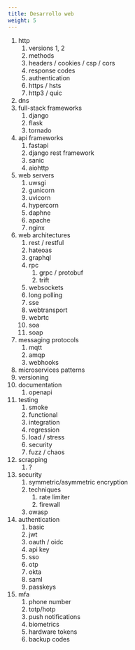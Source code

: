 ```yaml
---
title: Desarrollo web
weight: 5
---
```

1. http
   1. versions 1, 2
   2. methods
   3. headers / cookies / csp / cors
   4. response codes
   5. authentication
   6. https / hsts
   7. http3 / quic
2. dns
3. full-stack frameworks
   1. django
   2. flask
   3. tornado
4. api frameworks
   1. fastapi
   2. django rest framework
   3. sanic
   4. aiohttp
5. web servers
   1. uwsgi
   2. gunicorn
   3. uvicorn
   4. hypercorn
   5. daphne
   6. apache
   7. nginx
6. web architectures
   1. rest / restful
   2. hateoas
   3. graphql
   4. rpc
      1. grpc / protobuf
      2. trift
   5. websockets
   6. long polling
   7. sse
   8. webtransport
   9. webrtc
   10. soa
   11. soap
7. messaging protocols
   1. mqtt
   2. amqp
   3. webhooks
8. microservices patterns
9. versioning
10. documentation
    1. openapi
11. testing
    1. smoke
    2. functional
    3. integration
    4. regression
    5. load / stress
    6. security
    7. fuzz / chaos
12. scrapping
    1. ?
13. security
    1. symmetric/asymmetric encryption
    2. techniques
       1. rate limiter
       2. firewall
    3. owasp
14. authentication
    1. basic
    2. jwt
    3. oauth / oidc
    4. api key
    5. sso
    6. otp
    7. okta
    8. saml
    9. passkeys
15. mfa
    1. phone number
    2. totp/hotp
    3. push notifications
    4. biometrics
    5. hardware tokens
    6. backup codes
